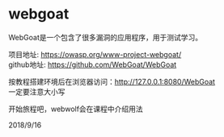# webgoat

WebGoat是一个包含了很多漏洞的应用程序，用于测试学习。  

项目地址: https://owasp.org/www-project-webgoat/  
github地址: https://github.com/WebGoat/WebGoat  

按教程搭建环境后在浏览器访问：http://127.0.0.1:8080/WebGoat  
一定要注意大小写  

开始旅程吧，webwolf会在课程中介绍用法  


2018/9/16  
